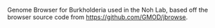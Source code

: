 Genome Browser for Burkholderia used in the Noh Lab, based off the browser source code from https://github.com/GMOD/jbrowse. 
